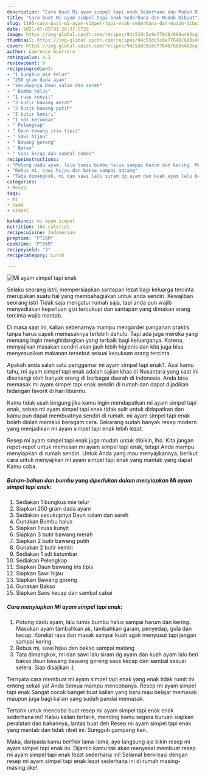 ```yaml
---
description: "Cara buat Mi ayam simpel tapi enak Sederhana dan Mudah Dibuat"
title: "Cara buat Mi ayam simpel tapi enak Sederhana dan Mudah Dibuat"
slug: 1195-cara-buat-mi-ayam-simpel-tapi-enak-sederhana-dan-mudah-dibuat
date: 2021-07-05T01:28:37.572Z
image: https://img-global.cpcdn.com/recipes/94c53dc5c8e77648/680x482cq70/mi-ayam-simpel-tapi-enak-foto-resep-utama.jpg
thumbnail: https://img-global.cpcdn.com/recipes/94c53dc5c8e77648/680x482cq70/mi-ayam-simpel-tapi-enak-foto-resep-utama.jpg
cover: https://img-global.cpcdn.com/recipes/94c53dc5c8e77648/680x482cq70/mi-ayam-simpel-tapi-enak-foto-resep-utama.jpg
author: Lawrence Guerrero
ratingvalue: 4.1
reviewcount: 9
recipeingredient:
- "1 bungkus mie telur"
- "250 gram dada ayam"
- "secukupnya Daun salam dan sereh"
- " Bumbu halus"
- "1 ruas kunyit"
- "3 butir bawang merah"
- "2 butir bawang putih"
- "2 butir kemiri"
- "1 sdt ketumbar"
- " Pelengkap"
- " Daun bawang iris tipis"
- " Sawi hijau"
- " Bawang goreng"
- " Bakso"
- " Saos kecap dan sambal cabai"
recipeinstructions:
- "Potong dadu ayam, lalu tumis bumbu halus sampai harum dan kering. Masukan ayam tambahkan air, tambahkan garam, penyedap, gula dan kecap. Koreksi rasa dan masak sampai kuah agak menyusut tapi jangan sampai kering."
- "Rebus mi, sawi hijau dan bakso sampai matang"
- "Tata dimangkok, mi dan sawi lalu siram dg ayam dan kuah ayam lalu beri bakso daun bawang bawang goreng saos kecap dan sambal sesuai selera. Siap disajikan :)"
categories:
- Resep
tags:
- mi
- ayam
- simpel

katakunci: mi ayam simpel 
nutrition: 104 calories
recipecuisine: Indonesian
preptime: "PT18M"
cooktime: "PT35M"
recipeyield: "3"
recipecategory: Lunch

---
```



![Mi ayam simpel tapi enak](https://img-global.cpcdn.com/recipes/94c53dc5c8e77648/680x482cq70/mi-ayam-simpel-tapi-enak-foto-resep-utama.jpg)

Selaku seorang istri, mempersiapkan santapan lezat bagi keluarga tercinta merupakan suatu hal yang membahagiakan untuk anda sendiri. Kewajiban seorang istri Tidak saja mengatur rumah saja, tapi anda pun wajib menyediakan keperluan gizi tercukupi dan santapan yang dimakan orang tercinta wajib mantab.

Di masa  saat ini, kalian sebenarnya mampu mengorder panganan praktis tanpa harus capek memasaknya terlebih dahulu. Tapi ada juga mereka yang memang ingin menghidangkan yang terbaik bagi keluarganya. Karena, menyajikan masakan sendiri akan jauh lebih higienis dan kita juga bisa menyesuaikan makanan tersebut sesuai kesukaan orang tercinta. 



Apakah anda salah satu penggemar mi ayam simpel tapi enak?. Asal kamu tahu, mi ayam simpel tapi enak adalah sajian khas di Nusantara yang saat ini disenangi oleh banyak orang di berbagai daerah di Indonesia. Anda bisa memasak mi ayam simpel tapi enak sendiri di rumah dan dapat dijadikan hidangan favorit di hari liburmu.

Kamu tidak usah bingung jika kamu ingin mendapatkan mi ayam simpel tapi enak, sebab mi ayam simpel tapi enak tidak sulit untuk didapatkan dan kamu pun dapat membuatnya sendiri di rumah. mi ayam simpel tapi enak boleh diolah memalui beragam cara. Sekarang sudah banyak resep modern yang menjadikan mi ayam simpel tapi enak lebih lezat.

Resep mi ayam simpel tapi enak juga mudah untuk dibikin, lho. Kita jangan repot-repot untuk memesan mi ayam simpel tapi enak, tetapi Anda mampu menyiapkan di rumah sendiri. Untuk Anda yang mau menyajikannya, berikut cara untuk menyajikan mi ayam simpel tapi enak yang mantab yang dapat Kamu coba.

<!--inarticleads1-->

##### Bahan-bahan dan bumbu yang diperlukan dalam menyiapkan Mi ayam simpel tapi enak:

1. Sediakan 1 bungkus mie telur
1. Siapkan 250 gram dada ayam
1. Sediakan secukupnya Daun salam dan sereh
1. Gunakan  Bumbu halus
1. Siapkan 1 ruas kunyit
1. Siapkan 3 butir bawang merah
1. Siapkan 2 butir bawang putih
1. Gunakan 2 butir kemiri
1. Sediakan 1 sdt ketumbar
1. Sediakan  Pelengkap
1. Siapkan  Daun bawang iris tipis
1. Siapkan  Sawi hijau
1. Siapkan  Bawang goreng
1. Gunakan  Bakso
1. Siapkan  Saos kecap dan sambal cabai




<!--inarticleads2-->

##### Cara menyiapkan Mi ayam simpel tapi enak:

1. Potong dadu ayam, lalu tumis bumbu halus sampai harum dan kering. Masukan ayam tambahkan air, tambahkan garam, penyedap, gula dan kecap. Koreksi rasa dan masak sampai kuah agak menyusut tapi jangan sampai kering.
1. Rebus mi, sawi hijau dan bakso sampai matang
1. Tata dimangkok, mi dan sawi lalu siram dg ayam dan kuah ayam lalu beri bakso daun bawang bawang goreng saos kecap dan sambal sesuai selera. Siap disajikan :)




Ternyata cara membuat mi ayam simpel tapi enak yang enak tidak rumit ini enteng sekali ya! Anda Semua mampu mencobanya. Resep mi ayam simpel tapi enak Sangat cocok banget buat kalian yang baru mau belajar memasak maupun juga bagi kalian yang sudah pandai memasak.

Tertarik untuk mencoba buat resep mi ayam simpel tapi enak enak sederhana ini? Kalau kalian tertarik, mending kamu segera buruan siapkan peralatan dan bahannya, lantas buat deh Resep mi ayam simpel tapi enak yang mantab dan tidak ribet ini. Sungguh gampang kan. 

Maka, daripada kamu berfikir lama-lama, ayo langsung aja bikin resep mi ayam simpel tapi enak ini. Dijamin kamu tak akan menyesal membuat resep mi ayam simpel tapi enak lezat sederhana ini! Selamat berkreasi dengan resep mi ayam simpel tapi enak lezat sederhana ini di rumah masing-masing,oke!.

